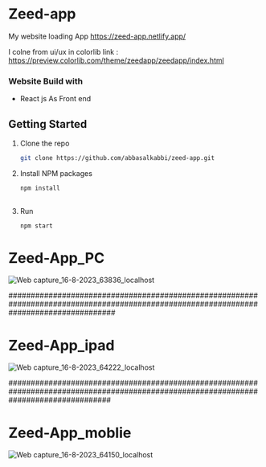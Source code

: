 # Zeed-app
My website loading App https://zeed-app.netlify.app/

I colne from ui/ux in colorlib
link : https://preview.colorlib.com/theme/zeedapp/zeedapp/index.html
### Website Build with 
- React js As Front end

<!-- GETTING STARTED -->
## Getting Started
1. Clone the repo
   ```sh
   git clone https://github.com/abbasalkabbi/zeed-app.git
   ```
2. Install NPM packages
   ```sh
   npm install
 
3. Run 
   ```sh
   npm start
   ```
   
# Zeed-App_PC
![Web capture_16-8-2023_63836_localhost](https://github.com/abbasalkabbi/zeed-app/assets/75854041/0845ba7a-b593-4578-8756-6ace2a1d50c2)

########################################################################################################################################

# Zeed-App_ipad
![Web capture_16-8-2023_64222_localhost](https://github.com/abbasalkabbi/zeed-app/assets/75854041/821dde53-c879-4ea0-8540-b972c7aaf702)

#######################################################################################################################################

# Zeed-App_moblie
![Web capture_16-8-2023_64150_localhost](https://github.com/abbasalkabbi/zeed-app/assets/75854041/b78a1714-b87c-499b-aef4-c22f837cdc4e)
